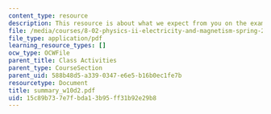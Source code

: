 ```yaml
---
content_type: resource
description: This resource is about what we expect from you on the exam.
file: /media/courses/8-02-physics-ii-electricity-and-magnetism-spring-2007/15c89b737e7fbda13b95ff31b92e29b8_summary_w10d2.pdf
file_type: application/pdf
learning_resource_types: []
ocw_type: OCWFile
parent_title: Class Activities
parent_type: CourseSection
parent_uid: 588b48d5-a339-0347-e6e5-b16b0ec1fe7b
resourcetype: Document
title: summary_w10d2.pdf
uid: 15c89b73-7e7f-bda1-3b95-ff31b92e29b8
---
```


